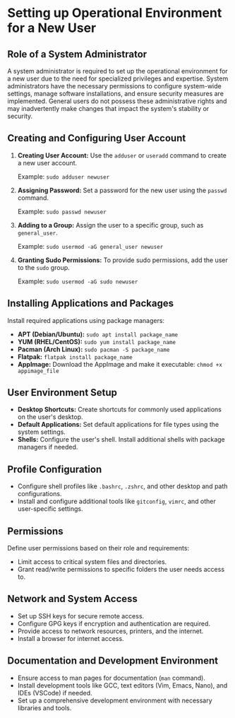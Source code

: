 # Setting up Operational Environment for a New User

## Role of a System Administrator

A system administrator is required to set up the operational environment for a new user due to the need for specialized privileges and expertise. System administrators have the necessary permissions to configure system-wide settings, manage software installations, and ensure security measures are implemented. General users do not possess these administrative rights and may inadvertently make changes that impact the system's stability or security.

## Creating and Configuring User Account

1. **Creating User Account:** Use the `adduser` or `useradd` command to create a new user account.

   Example: `sudo adduser newuser`

2. **Assigning Password:** Set a password for the new user using the `passwd` command.

   Example: `sudo passwd newuser`

3. **Adding to a Group:** Assign the user to a specific group, such as `general_user`.

   Example: `sudo usermod -aG general_user newuser`

4. **Granting Sudo Permissions:** To provide sudo permissions, add the user to the `sudo` group.

   Example: `sudo usermod -aG sudo newuser`

## Installing Applications and Packages

Install required applications using package managers:

- **APT (Debian/Ubuntu):** `sudo apt install package_name`
- **YUM (RHEL/CentOS):** `sudo yum install package_name`
- **Pacman (Arch Linux):** `sudo pacman -S package_name`
- **Flatpak:** `flatpak install package_name`
- **AppImage:** Download the AppImage and make it executable: `chmod +x appimage_file`

## User Environment Setup

- **Desktop Shortcuts:** Create shortcuts for commonly used applications on the user's desktop.
- **Default Applications:** Set default applications for file types using the system settings.
- **Shells:** Configure the user's shell. Install additional shells with package managers if needed.

## Profile Configuration

- Configure shell profiles like `.bashrc`, `.zshrc`, and other desktop and path configurations.
- Install and configure additional tools like `gitconfig`, `vimrc`, and other user-specific settings.

## Permissions

Define user permissions based on their role and requirements:

- Limit access to critical system files and directories.
- Grant read/write permissions to specific folders the user needs access to.

## Network and System Access

- Set up SSH keys for secure remote access.
- Configure GPG keys if encryption and authentication are required.
- Provide access to network resources, printers, and the internet.
- Install a browser for internet access.

## Documentation and Development Environment

- Ensure access to man pages for documentation (`man` command).
- Install development tools like GCC, text editors (Vim, Emacs, Nano), and IDEs (VSCode) if needed.
- Set up a comprehensive development environment with necessary libraries and tools.
